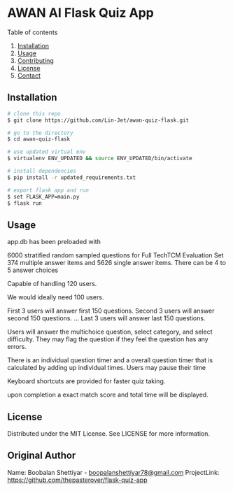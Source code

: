# AWAN AI Flask Quiz App



Table of contents
1. [Installation](#installation)
3. [Usage](#usage)
4. [Contributing](#contributing)
5. [License](#license)
6. [Contact](#contact)


## Installation

```bash
# clone this repo
$ git clone https://github.com/Lin-Jet/awan-quiz-flask.git

# go to the directory
$ cd awan-quiz-flask

# use updated virtual env
$ virtualenv ENV_UPDATED && source ENV_UPDATED/bin/activate

# install dependencies
$ pip install -r updated_requirements.txt

# export flask app and run
$ set FLASK_APP=main.py
$ flask run

```

## Usage

app.db has been preloaded with

6000 stratified random sampled questions for Full TechTCM Evaluation Set
374 multiple answer items and 5626 single answer items.  There can be 4 to 5 answer choices

Capable of handling 120 users.

We would ideally need 100 users.

First 3 users will answer first 150 questions.
Second 3 users will answer second 150 questions.
...
Last 3 users will answer last 150 questions. 


Users will answer the multichoice question, select category, and select difficulty.
They may flag the question if they feel the question has any errors.

There is an individual question timer and a overall question timer that is calculated by adding up individual times.  Users may pause their time


Keyboard shortcuts are provided for faster quiz taking.

upon completion a exact match score and total time will be displayed.


## License
Distributed under the MIT License. See LICENSE for more information.

## Original Author

Name: Boobalan Shettiyar - boopalanshettiyar78@gmail.com
ProjectLink: https://github.com/thepasterover/flask-quiz-app


